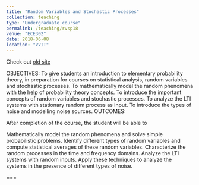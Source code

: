 ```yaml
---
title: "Random Variables and Stochastic Processes"
collection: teaching
type: "Undergraduate course"
permalink: /teaching/rvsp18
venue: "ECE302"
date: 2018-06-08
location: "VVIT"
---
```


Check out [old site](https://sites.google.com/site/rvspvvit/) 

OBJECTIVES: To give students an introduction to elementary probability theory, in preparation for courses on statistical analysis, random variables and stochastic processes.
To mathematically model the random phenomena with the help of probability theory concepts.
To introduce the important concepts of random variables and stochastic processes.
To analyze the LTI systems with stationary random process as input.
To introduce the types of noise and modelling noise sources.
OUTCOMES:

After completion of the course, the student will be able to

Mathematically model the random phenomena and solve simple probabilistic problems.
Identify different types of random variables and compute statistical averages of these random variables.
Characterize the random processes in the time and frequency domains.
Analyze the LTI systems with random inputs.
Apply these techniques to analyze the systems in the presence of different types of noise.




















===
